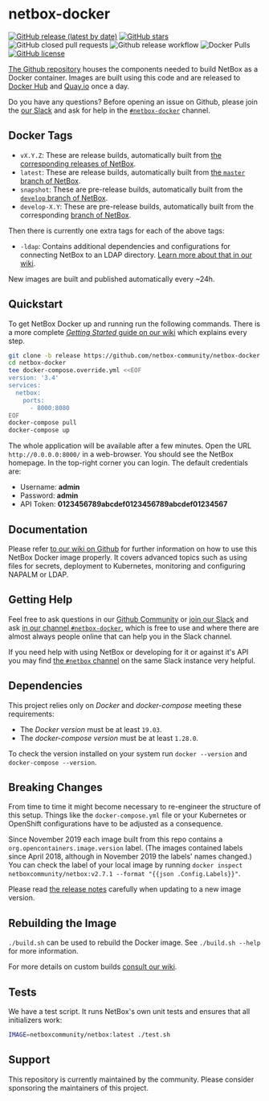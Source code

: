 # netbox-docker

[![GitHub release (latest by date)](https://img.shields.io/github/v/release/netbox-community/netbox-docker)][github-release]
[![GitHub stars](https://img.shields.io/github/stars/netbox-community/netbox-docker)][github-stargazers]
![GitHub closed pull requests](https://img.shields.io/github/issues-pr-closed-raw/netbox-community/netbox-docker)
![Github release workflow](https://img.shields.io/github/workflow/status/netbox-community/netbox-docker/release)
![Docker Pulls](https://img.shields.io/docker/pulls/netboxcommunity/netbox)
[![GitHub license](https://img.shields.io/github/license/netbox-community/netbox-docker)][netbox-docker-license]

[The Github repository](netbox-docker-github) houses the components needed to build NetBox as a Docker container.
Images are built using this code and are released to [Docker Hub][netbox-dockerhub] and [Quay.io][netbox-quayio] once a day.

Do you have any questions?
Before opening an issue on Github,
please join the [our Slack][netbox-docker-slack] and ask for help in the [`#netbox-docker`][netbox-docker-slack-channel] channel.

[github-stargazers]: https://github.com/netbox-community/netbox-docker/stargazers
[github-release]: https://github.com/netbox-community/netbox-docker/releases
[netbox-docker-microbadger]: https://microbadger.com/images/netboxcommunity/netbox
[netbox-dockerhub]: https://hub.docker.com/r/netboxcommunity/netbox/
[netbox-docker-github]: https://github.com/netbox-community/netbox-docker/
[netbox-docker-slack]: https://join.slack.com/t/netdev-community/shared_invite/zt-mtts8g0n-Sm6Wutn62q_M4OdsaIycrQ
[netbox-docker-slack-channel]: https://netdev-community.slack.com/archives/C01P0GEVBU7
[netbox-slack-channel]: https://netdev-community.slack.com/archives/C01P0FRSXRV
[netbox-docker-license]: https://github.com/netbox-community/netbox-docker/blob/release/LICENSE
[netbox-quayio]: https://quay.io/repository/netboxcommunity/netbox

## Docker Tags

* `vX.Y.Z`: These are release builds, automatically built from [the corresponding releases of NetBox][netbox-releases].
* `latest`: These are release builds, automatically built from [the `master` branch of NetBox][netbox-master].
* `snapshot`: These are pre-release builds, automatically built from the [`develop` branch of NetBox][netbox-develop].
* `develop-X.Y`: These are pre-release builds, automatically built from the corresponding [branch of NetBox][netbox-branches].

Then there is currently one extra tags for each of the above tags:

* `-ldap`: Contains additional dependencies and configurations for connecting NetBox to an LDAP directory.
  [Learn more about that in our wiki][netbox-docker-ldap].

New images are built and published automatically every ~24h.

[netbox-releases]: https://github.com/netbox-community/netbox/releases
[netbox-master]: https://github.com/netbox-community/netbox/tree/master
[netbox-develop]: https://github.com/netbox-community/netbox/tree/develop
[netbox-branches]: https://github.com/netbox-community/netbox/branches
[netbox-docker-ldap]: https://github.com/netbox-community/netbox-docker/wiki/LDAP

## Quickstart

To get NetBox Docker up and running run the following commands.
There is a more complete [_Getting Started_ guide on our wiki][wiki-getting-started] which explains every step.

```bash
git clone -b release https://github.com/netbox-community/netbox-docker.git
cd netbox-docker
tee docker-compose.override.yml <<EOF
version: '3.4'
services:
  netbox:
    ports:
      - 8000:8080
EOF
docker-compose pull
docker-compose up
```

The whole application will be available after a few minutes.
Open the URL `http://0.0.0.0:8000/` in a web-browser.
You should see the NetBox homepage.
In the top-right corner you can login.
The default credentials are:

* Username: **admin**
* Password: **admin**
* API Token: **0123456789abcdef0123456789abcdef01234567**

[wiki-getting-started]: https://github.com/netbox-community/netbox-docker/wiki/Getting-Started
[docker-reception]: https://github.com/nxt-engineering/reception

## Documentation

Please refer [to our wiki on Github][netbox-docker-wiki] for further information on how to use this NetBox Docker image properly.
It covers advanced topics such as using files for secrets, deployment to Kubernetes, monitoring and configuring NAPALM or LDAP.

[netbox-docker-wiki]: https://github.com/netbox-community/netbox-docker/wiki/

## Getting Help

Feel free to ask questions in our [Github Community][netbox-community]
or [join our Slack][netbox-docker-slack] and ask [in our channel `#netbox-docker`][netbox-docker-slack-channel],
which is free to use and where there are almost always people online that can help you in the Slack channel.

If you need help with using NetBox or developing for it or against it's API
you may find [the `#netbox` channel][netbox-slack-channel] on the same Slack instance very helpful.

[netbox-community]: https://github.com/netbox-community/netbox-docker/discussions

## Dependencies

This project relies only on *Docker* and *docker-compose* meeting these requirements:

* The *Docker version* must be at least `19.03`.
* The *docker-compose version* must be at least `1.28.0`.

To check the version installed on your system run `docker --version` and `docker-compose --version`.

## Breaking Changes

From time to time it might become necessary to re-engineer the structure of this setup.
Things like the `docker-compose.yml` file or your Kubernetes or OpenShift configurations have to be adjusted as a consequence.

Since November 2019 each image built from this repo contains a `org.opencontainers.image.version` label.
(The images contained labels since April 2018, although in November 2019 the labels' names changed.)
You can check the label of your local image by running `docker inspect netboxcommunity/netbox:v2.7.1 --format "{{json .Config.Labels}}"`.

Please read [the release notes][releases] carefully when updating to a new image version.

[releases]: https://github.com/netbox-community/netbox-docker/releases

## Rebuilding the Image

`./build.sh` can be used to rebuild the Docker image. See `./build.sh --help` for more information.

For more details on custom builds [consult our wiki][netbox-docker-wiki-build].

[netbox-docker-wiki-build]: https://github.com/netbox-community/netbox-docker/wiki/Build

## Tests

We have a test script.
It runs NetBox's own unit tests and ensures that all initializers work:

```bash
IMAGE=netboxcommunity/netbox:latest ./test.sh
```

## Support

This repository is currently maintained by the community.
Please consider sponsoring the maintainers of this project.
